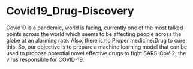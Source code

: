 # Covid19_Drug-Discovery
Covid19 is a pandemic, world is facing, currently one of the most talked points across the world which seems to be affecting people across the globe at an alarming rate. Also, there is no Proper medicine\Drug to cure this. So, our objective is to prepare a machine learning model that can be used to propose potential novel effective drugs to fight SARS-CoV-2, the virus responsible for COVID-19.
